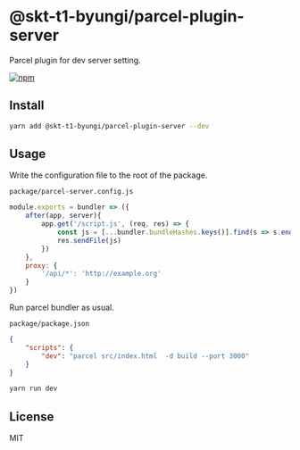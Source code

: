 # @skt-t1-byungi/parcel-plugin-server
Parcel plugin for dev server setting.

[![npm](https://flat.badgen.net/npm/v/@skt-t1-byungi/parcel-plugin-server)](https://www.npmjs.com/package/@skt-t1-byungi/parcel-plugin-server)

## Install
```sh
yarn add @skt-t1-byungi/parcel-plugin-server --dev
```

## Usage
Write the configuration file to the root of the package.

`package/parcel-server.config.js`
```js
module.exports = bundler => ({
    after(app, server){
        app.get('/script.js', (req, res) => {
            const js = [...bundler.bundleHashes.keys()].find(s => s.endsWith('.js'))
            res.sendFile(js)
        })
    },
    proxy: {
        '/api/*': 'http://example.org'
    }
})
```

Run parcel bundler as usual.

`package/package.json`
```json
{
    "scripts": {
        "dev": "parcel src/index.html  -d build --port 3000"
    }
}
```
```sh
yarn run dev
```

## License
MIT
